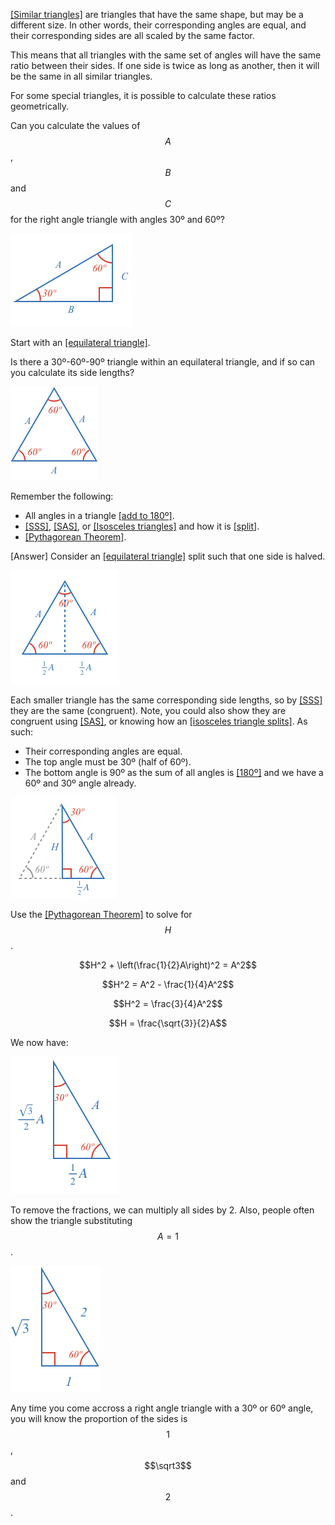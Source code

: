 [[Similar triangles]]((qr,'Math/Geometry_1/SimilarTriangles/base/SimilarPres',#00756F)) are triangles that have the same shape, but may be a different size. In other words, their corresponding angles are equal, and their corresponding sides are all scaled by the same factor.


This means that all triangles with the same set of angles will have the same ratio between their sides. If one side is twice as long as another, then it will be the same in all similar triangles.

For some special triangles, it is possible to calculate these ratios geometrically.

Can you calculate the values of $$A$$, $$B$$ and $$C$$ for the right angle triangle with angles 30º and 60º?

![](initial.png)

<hint>Start with an [[equilateral triangle]]((qr,'Math/Geometry_1/Equilateral/base/Main',#00756F)).</hint>

<hintLow>
Is there a 30º-60º-90º triangle within an equilateral triangle, and if so can you calculate its side lengths?

![](pure-equil.png)
</hintLow>

<hintLow>
Remember the following:

* All angles in a triangle [[add to 180º]]((qr,'Math/Geometry_1/Triangles/base/AngleSum',#00756F)).
* [[SSS]]((qr,'Math/Geometry_1/CongruentTriangles/base/Sss',#00756F)), [[SAS]]((qr,'Math/Geometry_1/CongruentTriangles/base/Sas',#00756F)), or [[Isosceles triangles]]((qr,'Math/Geometry_1/Isosceles/base/Main',#00756F)) and how it is [[split]]((qr,'Math/Geometry_1/Isosceles/base/SplitLine',#00756F)).
* [[Pythagorean Theorem]]((qr,'Math/Geometry_1/RightAngleTriangles/base/Pythagorus',#00756F)).
</hintLow>

<hintLow>[Answer]
Consider an [[equilateral triangle]]((qr,'Math/Geometry_1/Equilateral/base/Main',#00756F)) split such that one side is halved.

![](equil.png)

Each smaller triangle has the same corresponding side lengths, so by [[SSS]]((qr,'Math/Geometry_1/CongruentTriangles/base/Sss',#00756F)) they are the same (congruent). Note, you could also show they are congruent using [[SAS]]((qr,'Math/Geometry_1/CongruentTriangles/base/Sss',#00756F)), or knowing how an [[isosceles triangle splits]]((qr,'Math/Geometry_1/Isosceles/base/SplitLine',#00756F)). As such:

* Their corresponding angles are equal.
* The top angle must be 30º (half of 60º).
* The bottom angle is 90º as the sum of all angles is [[180º]]((qr,'Math/Geometry_1/Triangles/base/AngleSum',#00756F)) and we have a 60º and 30º angle already.

![](half.png)

Use the [[Pythagorean Theorem]]((qr,'Math/Geometry_1/RightAngleTriangles/base/Pythagorus',#00756F)) to solve for $$H$$.

$$H^2 + \left(\frac{1}{2}A\right)^2 = A^2$$

$$H^2 = A^2 - \frac{1}{4}A^2$$

$$H^2 = \frac{3}{4}A^2$$

$$H = \frac{\sqrt{3}}{2}A$$

We now have:

![](fractions.png)

To remove the fractions, we can multiply all sides by 2. Also, people often show the triangle substituting $$A = 1$$.

![](final.png)

Any time you come accross a right angle triangle with a 30º or 60º angle, you will know the proportion of the sides is $$1$$, $$\sqrt3$$ and $$2$$.

</hintLow>

<!-- 

<hintLow>
Here are several triangles:

[[isosceles]]((qr,'Math/Geometry_1/Isosceles/base/Main',#00756F)) 

[Explanation](/content/Math/Geometry_1/SideAngleRelationship/explanation/base?page=23)

$$\definecolor{g}{RGB}{29,177,0}\definecolor{b}{RGB}{0,118,186}\definecolor{r}{RGB}{238,34,12}\definecolor{v}{RGB}{203,41,123}\defineColor{gr}{100,100,100}$$

![](examples.png)
</hintLow>

 -->
